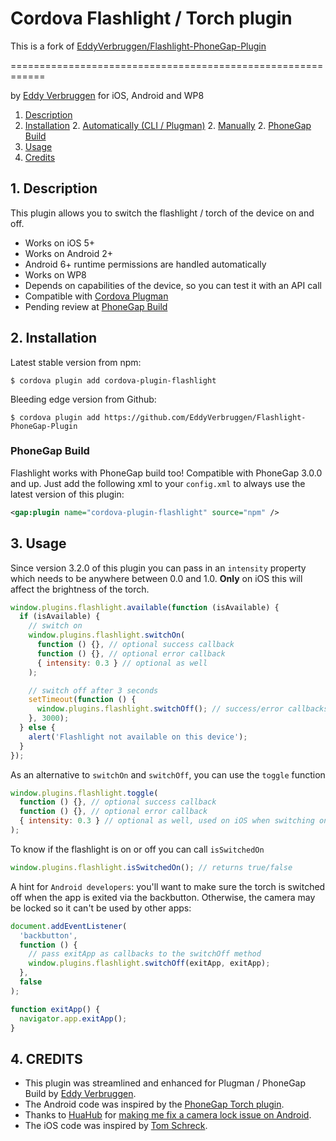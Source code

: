 # Cordova Flashlight / Torch plugin

This is a fork of [EddyVerbruggen/Flashlight-PhoneGap-Plugin](https://github.com/EddyVerbruggen/Flashlight-PhoneGap-Plugin)

============================================================

by [Eddy Verbruggen](http://www.x-services.nl) for iOS, Android and WP8

1. [Description](https://github.com/EddyVerbruggen/Flashlight-PhoneGap-Plugin#1-description)
2. [Installation](https://github.com/EddyVerbruggen/Flashlight-PhoneGap-Plugin#2-installation) 2. [Automatically (CLI / Plugman)](https://github.com/EddyVerbruggen/Flashlight-PhoneGap-Plugin#automatically-cli--plugman) 2. [Manually](https://github.com/EddyVerbruggen/Flashlight-PhoneGap-Plugin#manually) 2. [PhoneGap Build](https://github.com/EddyVerbruggen/Flashlight-PhoneGap-Plugin#phonegap-build)
3. [Usage](https://github.com/EddyVerbruggen/Flashlight-PhoneGap-Plugin#3-usage)
4. [Credits](https://github.com/EddyVerbruggen/Flashlight-PhoneGap-Plugin#4-credits)

## 1. Description

This plugin allows you to switch the flashlight / torch of the device on and off.

- Works on iOS 5+
- Works on Android 2+
- Android 6+ runtime permissions are handled automatically
- Works on WP8
- Depends on capabilities of the device, so you can test it with an API call
- Compatible with [Cordova Plugman](https://github.com/apache/cordova-plugman)
- Pending review at [PhoneGap Build](https://build.phonegap.com/plugins)

## 2. Installation

Latest stable version from npm:

```
$ cordova plugin add cordova-plugin-flashlight
```

Bleeding edge version from Github:

```
$ cordova plugin add https://github.com/EddyVerbruggen/Flashlight-PhoneGap-Plugin
```

### PhoneGap Build

Flashlight works with PhoneGap build too! Compatible with PhoneGap 3.0.0 and up.
Just add the following xml to your `config.xml` to always use the latest version of this plugin:

```xml
<gap:plugin name="cordova-plugin-flashlight" source="npm" />
```

## 3. Usage

Since version 3.2.0 of this plugin you can pass in an `intensity` property
which needs to be anywhere between 0.0 and 1.0. **Only** on iOS this will affect the
brightness of the torch.

```javascript
window.plugins.flashlight.available(function (isAvailable) {
  if (isAvailable) {
    // switch on
    window.plugins.flashlight.switchOn(
      function () {}, // optional success callback
      function () {}, // optional error callback
      { intensity: 0.3 } // optional as well
    );

    // switch off after 3 seconds
    setTimeout(function () {
      window.plugins.flashlight.switchOff(); // success/error callbacks may be passed
    }, 3000);
  } else {
    alert('Flashlight not available on this device');
  }
});
```

As an alternative to `switchOn` and `switchOff`, you can use the `toggle` function

```javascript
window.plugins.flashlight.toggle(
  function () {}, // optional success callback
  function () {}, // optional error callback
  { intensity: 0.3 } // optional as well, used on iOS when switching on
);
```

To know if the flashlight is on or off you can call `isSwitchedOn`

```javascript
window.plugins.flashlight.isSwitchedOn(); // returns true/false
```

A hint for `Android developers`: you'll want to make sure the torch is switched off when the app is exited via the backbutton.
Otherwise, the camera may be locked so it can't be used by other apps:

```javascript
document.addEventListener(
  'backbutton',
  function () {
    // pass exitApp as callbacks to the switchOff method
    window.plugins.flashlight.switchOff(exitApp, exitApp);
  },
  false
);

function exitApp() {
  navigator.app.exitApp();
}
```

## 4. CREDITS

- This plugin was streamlined and enhanced for Plugman / PhoneGap Build by [Eddy Verbruggen](http://www.x-services.nl).
- The Android code was inspired by the [PhoneGap Torch plugin](https://github.com/phonegap/phonegap-plugins/tree/DEPRECATED/Android/Torch).
- Thanks to [HuaHub](https://github.com/HuaHub) for [making me fix a camera lock issue on Android](https://github.com/EddyVerbruggen/Flashlight-PhoneGap-Plugin/issues/3).
- The iOS code was inspired by [Tom Schreck](https://github.com/tomschreck/iOS-Torch-Plugin).
